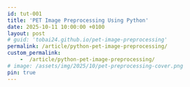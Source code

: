 ```yaml
---
id: tut-001
title: 'PET Image Preprocessing Using Python'
date: 2025-10-11 10:00:00 +0100
layout: post
# guid: 'tobai24.github.io/pet-image-preprocessing'
permalink: /article/python-pet-image-preprocessing/
custom_permalink:
    -  /article/python-pet-image-preprocessing/
# image: /assets/img/2025/10/pet-preprocessing-cover.png
pin: true
---
```

